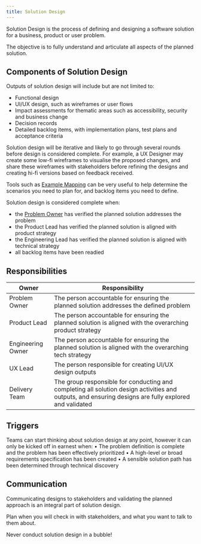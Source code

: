 ```yaml
---
title: Solution Design
---
```


Solution Design is the process of defining and designing a software solution for a business, product or user problem. 

The objective is to fully understand and articulate all aspects of the planned solution. 

## Components of Solution Design 

Outputs of solution design will include but are not limited to:

-	Functional design
-	UI/UX design, such as wireframes or user flows 
-	Impact assessments for thematic areas such as accessibility, security and business change
-	Decision records
-	Detailed backlog items, with implementation plans, test plans and acceptance criteria

Solution design will be iterative and likely to go through several rounds before design is considered complete. For example, a UX Designer may create some low-fi wireframes to visualise the proposed changes, and share these wireframes with stakeholders before refining the designs and creating hi-fi versions based on feedback received. 

Tools such as [Example Mapping](../../Toolkit/Example-Mapping.md) can be very useful to help determine the scenarios you need to plan for,  and backlog items you need to define. 

Solution design is considered complete when:

-	the [Problem Owner](../../Problem-Ownership/#problem-owner) has verified the planned solution addresses the problem
-	the Product Lead has verified the planned solution is aligned with product strategy
-	the Engineering Lead has verified the planned solution is aligned with technical strategy
-	all backlog items have been readied

## Responsibilities

| Owner             |   Responsibility |
|---|---|
| Problem Owner     |	The person accountable for ensuring the planned solution addresses the defined problem |
| Product Lead      |	The person accountable for ensuring the planned solution is aligned with the overarching product strategy |
| Engineering Owner	| The person accountable for ensuring the planned solution is aligned with the overarching tech strategy |
| UX Lead	        |   The person responsible for creating UI/UX design outputs |
| Delivery Team     |	The group responsible for conducting and completing all solution design activities and outputs, and ensuring designs are fully explored and validated |

## Triggers

Teams can start thinking about solution design at any point, however it can only be kicked off in earnest when:
•	The problem definition is complete and the problem has been effectively prioritized
•	A high-level or broad requirements specification has been created
•	A sensible solution path has been determined through technical discovery

## Communication

Communicating designs to stakeholders and validating the planned approach is an integral part of solution design. 

Plan when you will check in with stakeholders, and what you want to talk to them about. 

Never conduct solution design in a bubble!
